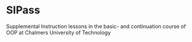 SIPass
======

Supplemental Instruction lessons in the basic- and continuation course of OOP at Chalmers University of Technology
